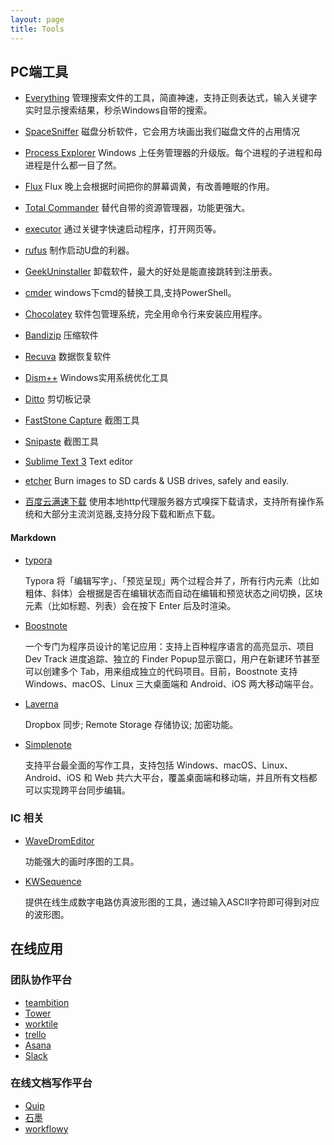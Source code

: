 ```yaml
---
layout: page
title: Tools
---
```


## PC端工具

- [Everything](http://www.voidtools.com/)
  管理搜索文件的工具，简直神速，支持正则表达式，输入关键字实时显示搜索结果，秒杀Windows自带的搜索。

- [SpaceSniffer](http://www.uderzo.it/main_products/space_sniffer/index.html)
  磁盘分析软件，它会用方块画出我们磁盘文件的占用情况

- [Process Explorer](http://download.cnet.com/Process-Explorer/3000-2094_4-10223605.html)
  Windows 上任务管理器的升级版。每个进程的子进程和母进程是什么都一目了然。

- [Flux](https://justgetflux.com/)
  Flux 晚上会根据时间把你的屏幕调黄，有改善睡眠的作用。</p>

- [Total Commander](http://www.ghisler.com/)
  替代自带的资源管理器，功能更强大。

- [executor](http://www.executor.dk/)
  通过关键字快速启动程序，打开网页等。

- [rufus](http://rufus.akeo.ie/)
  制作启动U盘的利器。

- [GeekUninstaller](http://www.geekuninstaller.com/)
  卸载软件，最大的好处是能直接跳转到注册表。

- [cmder](http://cmder.net/)
  windows下cmd的替换工具,支持PowerShell。

- [Chocolatey](https://chocolatey.org/)
  软件包管理系统，完全用命令行来安装应用程序。

- [Bandizip](https://www.bandisoft.com/bandizip/)
  压缩软件

- [Recuva](https://www.piriform.com/recuva/download)
  数据恢复软件

- [Dism++](https://www.chuyu.me/en/index.html)
  Windows实用系统优化工具

- [Ditto](http://ditto-cp.sourceforge.net/)
  剪切板记录

- [FastStone Capture](http://faststone.org/FSCaptureDetail.htm)
  截图工具

- [Snipaste](http://www.snapfiles.com/get/snipaste.html)
  截图工具

- [Sublime Text 3](https://www.sublimetext.com/3)
  Text editor

- [etcher](https://etcher.io/)
  Burn images to SD cards & USB drives, safely and easily.

- [百度云满速下载](https://github.com/proxyee-down-org/proxyee-down)
  使用本地http代理服务器方式嗅探下载请求，支持所有操作系统和大部分主流浏览器,支持分段下载和断点下载。

#### Markdown

- [typora](https://typora.io/)

  Typora 将「编辑写字」、「预览呈现」两个过程合并了，所有行内元素（比如粗体、斜体）会根据是否在编辑状态而自动在编辑和预览状态之间切换，区块元素（比如标题、列表）会在按下 Enter 后及时渲染。

- [Boostnote](https://boostnote.io/)

  一个专门为程序员设计的笔记应用：支持上百种程序语言的高亮显示、项目 Dev Track 进度追踪、独立的 Finder Popup显示窗口，用户在新建环节甚至可以创建多个 Tab，用来组成独立的代码项目。目前，Boostnote 支持 Windows、macOS、Linux 三大桌面端和 Android、iOS 两大移动端平台。

- [Laverna](https://laverna.cc/)

  Dropbox 同步; Remote Storage 存储协议; 加密功能。

- [Simplenote](https://simplenote.com/)

  支持平台最全面的写作工具，支持包括 Windows、macOS、Linux、Android、iOS 和 Web 共六大平台，覆盖桌面端和移动端，并且所有文档都可以实现跨平台同步编辑。

### IC 相关
- [WaveDromEditor](http://wavedrom.com/editor.html)

  功能强大的画时序图的工具。

- [KWSequence](http://kellen.wang/zh/kwsequence-javascript-project/)

  提供在线生成数字电路仿真波形图的工具，通过输入ASCII字符即可得到对应的波形图。

## 在线应用

### 团队协作平台

- [teambition](https://www.teambition.com)
- [Tower](https://tower.im)
- [worktile](https://worktile.com)
- [trello](https://trello.com/)
- [Asana](https://asana.com/)
- [Slack](https://slack.com)

### 在线文档写作平台

- [Quip](https://quip.com/)
- [石墨](https://shimo.im/)
- [workflowy](https://workflowy.com/)